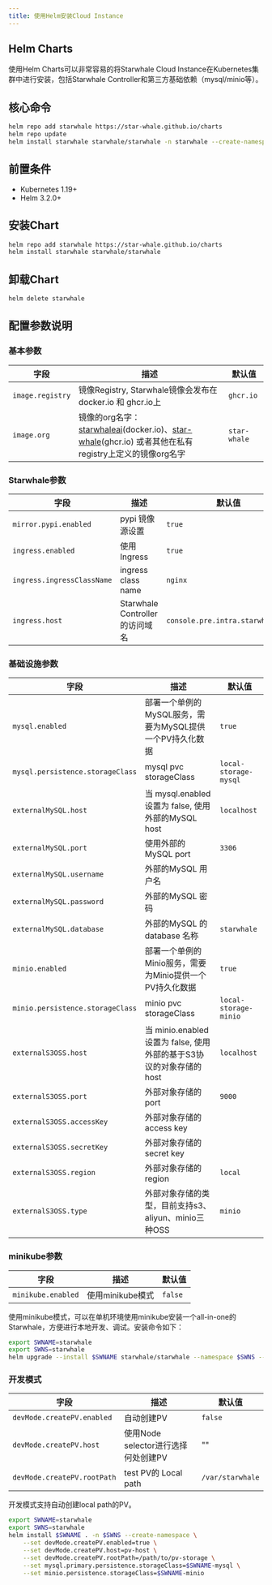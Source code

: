 ```yaml
---
title: 使用Helm安装Cloud Instance
---
```


## Helm Charts

使用Helm Charts可以非常容易的将Starwhale Cloud Instance在Kubernetes集群中进行安装，包括Starwhale Controller和第三方基础依赖（mysql/minio等）。

## 核心命令

```bash
helm repo add starwhale https://star-whale.github.io/charts
helm repo update
helm install starwhale starwhale/starwhale -n starwhale --create-namespace
```

## 前置条件

- Kubernetes 1.19+
- Helm 3.2.0+

## 安装Chart

```bash
helm repo add starwhale https://star-whale.github.io/charts
helm install starwhale starwhale/starwhale
```

## 卸载Chart

```bash
helm delete starwhale
```

## 配置参数说明

### 基本参数

|字段|描述|默认值|
|---|---|-----|
| `image.registry` | 镜像Registry, Starwhale镜像会发布在 docker.io 和 ghcr.io上| `ghcr.io`|
| `image.org`      | 镜像的org名字： [starwhaleai](https://hub.docker.com/u/starwhaleai)(docker.io)、[star-whale](https://github.com/orgs/star-whale)(ghcr.io) 或者其他在私有registry上定义的镜像org名字 | `star-whale`  |

### Starwhale参数

|字段|描述|默认值|
|---|---|-----|
| `mirror.pypi.enabled`       | pypi 镜像源设置    | `true` |
| `ingress.enabled`           | 使用Ingress    | `true` |
| `ingress.ingressClassName`  | ingress class name  | `nginx`                          |
| `ingress.host`              | Starwhale Controller 的访问域名  | `console.pre.intra.starwhale.ai` |

### 基础设施参数

|字段|描述|默认值|
|---|---|-----|
| `mysql.enabled` | 部署一个单例的MySQL服务，需要为MySQL提供一个PV持久化数据 | `true` |
| `mysql.persistence.storageClass` | mysql pvc storageClass | `local-storage-mysql` |
| `externalMySQL.host` | 当 mysql.enabled 设置为 false, 使用外部的MySQL host | `localhost` |
| `externalMySQL.port` | 使用外部的MySQL port | `3306` |
| `externalMySQL.username` | 外部的MySQL 用户名 | |
| `externalMySQL.password` | 外部的MySQL 密码 | |
| `externalMySQL.database` | 外部的MySQL 的database 名称 | `starwhale` |
| `minio.enabled` | 部署一个单例的Minio服务，需要为Minio提供一个PV持久化数据| `true`|
| `minio.persistence.storageClass` | minio pvc storageClass | `local-storage-minio` |
| `externalS3OSS.host`| 当 minio.enabled 设置为 false, 使用外部的基于S3协议的对象存储的host | `localhost` |
| `externalS3OSS.port`| 外部对象存储的port | `9000` |
| `externalS3OSS.accessKey`| 外部对象存储的access key |  |
| `externalS3OSS.secretKey`| 外部对象存储的secret key | |
| `externalS3OSS.region`| 外部对象存储的region | `local` |
| `externalS3OSS.type`| 外部对象存储的类型，目前支持s3、aliyun、minio三种OSS | `minio` |

### minikube参数

|字段|描述|默认值|
|---|---|-----|
| `minikube.enabled` | 使用minikube模式 | `false` |

使用minikube模式，可以在单机环境使用minikube安装一个all-in-one的Starwhale，方便进行本地开发、调试。安装命令如下：

```bash
export SWNAME=starwhale
export SWNS=starwhale
helm upgrade --install $SWNAME starwhale/starwhale --namespace $SWNS --create-namespace --set minikube.enabled=true --set mysql.primary.persistence.storageClass=$SWNAME-mysql --set minio.persistence.storageClass=$SWNAME-minio
```

### 开发模式

|字段|描述|默认值|
|---|---|-----|
| `devMode.createPV.enabled`  | 自动创建PV | `false` |
| `devMode.createPV.host`     | 使用Node selector进行选择何处创建PV | "" |
| `devMode.createPV.rootPath` | test PV的 Local path | `/var/starwhale` |

开发模式支持自动创建local path的PV。

```bash
export SWNAME=starwhale
export SWNS=starwhale
helm install $SWNAME . -n $SWNS --create-namespace \
	--set devMode.createPV.enabled=true \
	--set devMode.createPV.host=pv-host \
	--set devMode.createPV.rootPath=/path/to/pv-storage \
	--set mysql.primary.persistence.storageClass=$SWNAME-mysql \
	--set minio.persistence.storageClass=$SWNAME-minio
```
